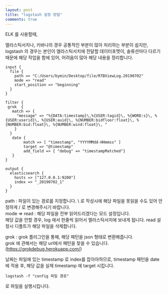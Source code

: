 ```yaml
---
layout: post
title: "logstash 설정 방법"
comments: true
---
```



ELK 를 사용할때,

엘라스틱서치나, 키바나의 경우 공통적인 부분이 많아 처리하는 부분이 쉽지만,
logstash 의 경우는 본인이 엘라스틱서치에 전달할 데이터포맷이,
솔류션마다 다르기 때문에 해당 작업을 함에 있어, 어려움이 많아 해당 내용을 정리합니다.   

```
input {
  file {
    path => "C:/Users/bymin/Desktop/file/RTBViewLog.20190702"
    mode => "read"
    start_position => "beginning"
  }
}

filter {
 grok  {
   match => {
     "message" => "%{DATA:timestamp}\,%{USER:tagid}\, %{WORD:s}\, %{USER:userid}\, %{USER:auid}\, %{NUMBER:bidfloor:float}\, %{NUMBER:bid:float}\, %{NUMBER:wind:float}\, "
    }
  }
   date {
        match => [ "timestamp", "YYYYMMdd-HHmmss" ]
        target => "@timestamp"
        add_field => { "debug" => "timestampMatched"}
   }
}

output {
  elasticsearch {
    hosts => ["127.0.0.1:9200"]
    index => "_20190702_1"
  }
}

```
path : 파일이 있는 경로를 지정합니다. \ 로 작성시에 해당 파일을 못읽을 수도 있어 안정하게 / 로 변경해주시기 바랍니다.  
mode => read : 해당 파일을 전부 읽어드리겠다는 모드 설정입니다.  
해당 값을 안할 경우,
log 에서 한줄씩 읽어서 엘라스틱서치에 보내게 됩니다. read 설정시 디폴트가 해당 파일을 삭제합니다.  

grok : grok 플러그인을 통해, 해당 패턴을 json 형태로 변환해줍니다.  
grok 에 관해서는 해당 url에서 패턴을 찾을 수 있습니다.  (https://grokdebug.herokuapp.com/)

날짜는 파일에 있는 timestamp 로 index를 잡아야하므로,
timestamp 패턴을 date 에 적용 후,
해당 값을 실제 timestamp 에 target 시킵니다.  

```
logstash -f "config 파일 경로"
```
로 파일을 실행시킵니다.  
